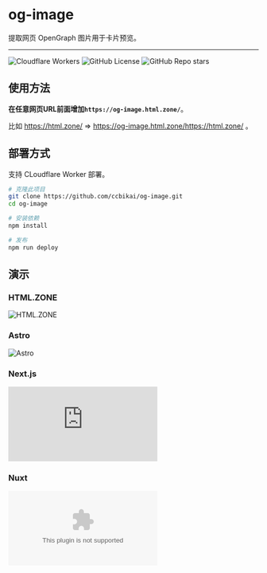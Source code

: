 # og-image

提取网页 OpenGraph 图片用于卡片预览。

---

![Cloudflare Workers](https://img.shields.io/badge/Cloudflare-F69652?style=flat&logo=cloudflare&logoColor=white)
![GitHub License](https://img.shields.io/github/license/ccbikai/og-image)
![GitHub Repo stars](https://img.shields.io/github/stars/ccbikai/og-image)

## 使用方法

**在任意网页URL前面增加`https://og-image.html.zone/`**。

比如 <https://html.zone/> => <https://og-image.html.zone/https://html.zone/> 。

## 部署方式

支持 CLoudflare Worker 部署。

```sh
# 克隆此项目
git clone https://github.com/ccbikai/og-image.git
cd og-image

# 安装依赖
npm install

# 发布
npm run deploy
```

## 演示

### HTML.ZONE

![HTML.ZONE](https://og-image.html.zone/https://html.zone/)

### Astro

![Astro](https://og-image.html.zone/https://astro.build)

### Next.js

![Next.js](https://og-image.html.zone/https://nextjs.org)

### Nuxt

![Nuxt](https://og-image.html.zone/https://nuxt.com)

